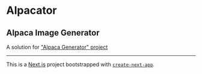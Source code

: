 
# Alpacator
## Alpaca Image Generator
A solution for ["Alpaca Generator" project](https://www.codementor.io/projects/web/alpaca-image-generator-website-ce2oc0eus8)

---
This is a [Next.js](https://nextjs.org/) project bootstrapped with [`create-next-app`](https://github.com/vercel/next.js/tree/canary/packages/create-next-app).

